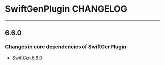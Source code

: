 # SwiftGenPlugin CHANGELOG

---

## 6.6.0

### Changes in core dependencies of SwiftGenPlugin

* [SwiftGen 6.6.0](https://github.com/SwiftGen/SwiftGen/blob/6.6.0/CHANGELOG.md)
